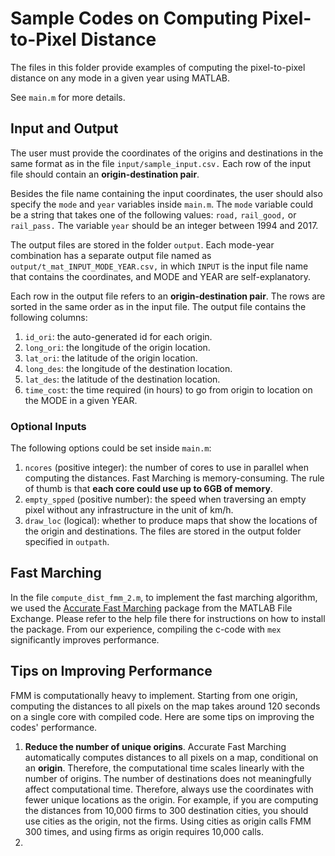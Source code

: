 # Sample Codes on Computing Pixel-to-Pixel Distance
The files in this folder provide examples of computing the pixel-to-pixel distance on any mode in a given year using MATLAB. 

See `main.m` for more details. 

## Input and Output

The user must provide the coordinates of the origins and destinations in the same format as in the file `input/sample_input.csv.` Each row of the input file should contain an **origin-destination pair**.

Besides the file name containing the input coordinates, the user should also specify the `mode` and `year` variables inside `main.m`. The `mode` variable could be a string that takes one of the following values: `road,` `rail_good,` or `rail_pass.` The variable `year` should be an integer between 1994 and 2017. 

The output files are stored in the folder `output`. Each mode-year combination has a separate output file named as
`output/t_mat_INPUT_MODE_YEAR.csv,` in which `INPUT` is the input file name that contains the coordinates, and MODE and YEAR are self-explanatory.

Each row in the output file refers to an **origin-destination pair**. The rows are sorted in the same order as in the input file. The output file contains the following columns:
1. `id_ori`: the auto-generated id for each origin.
2. `long_ori`: the longitude of the origin location.
3. `lat_ori`: the latitude of the origin location.
4. `long_des`: the longitude of the destination location.
5. `lat_des`: the latitude of the destination location.
6. `time_cost`: the time required (in hours) to go from origin to location on the MODE in a given YEAR. 

### Optional Inputs

The following options could be set inside `main.m`:

1. `ncores` (positive integer): the number of cores to use in parallel when computing the distances. Fast Marching is memory-consuming. The rule of thumb is that **each core could use up to 6GB of memory**.
2. `empty_spped` (positive number): the speed when traversing an empty pixel without any infrastructure in the unit of km/h.
3. `draw_loc` (logical): whether to produce maps that show the locations of the origin and destinations. The files are stored in the output folder specified in `outpath`.

 
 ## Fast Marching
In the file `compute_dist_fmm_2.m`, to implement the fast marching algorithm, we used the [Accurate Fast Marching](https://www.mathworks.com/matlabcentral/fileexchange/24531-accurate-fast-marching) package from the MATLAB File Exchange. Please refer to the help file there for instructions on how to install the package. From our experience, compiling the c-code with `mex` significantly improves performance. 

## Tips on Improving Performance

FMM is computationally heavy to implement. Starting from one origin, computing the distances to all pixels on the map takes around 120 seconds on a single core with compiled code. Here are some tips on improving the codes' performance.

1. **Reduce the number of unique origins**. Accurate Fast Marching automatically computes distances to all pixels on a map, conditional on an **origin**. Therefore, the computational time scales linearly with the number of origins. The number of destinations does not meaningfully affect computational time. Therefore, always use the coordinates with fewer unique locations as the origin. For example, if you are computing the distances from 10,000 firms to 300 destination cities, you should use cities as the origin, not the firms. Using cities as origin calls FMM 300 times, and using firms as origin requires 10,000 calls.
2.     
